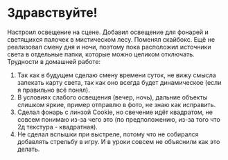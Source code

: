 # Здравствуйте!
Настроил освещение на сцене. Добавил освещение для фонарей и светящихся палочек в мистическом лесу. Поменял скайбокс. Ещё не реализовал смену дня и ночи, поэтому пока расположил источники света в отдельные папки, которые можно целиком отключать.
Трудности в домашней работе:
1) Так как в будущем сделаю смену времени суток, не вижу смысла запекать карту света, так как оно всегда будет динамическое (если я правильно всё понял).
2) В условиях слабого освещения (вечер, ночь), дальние объекты слишком яркие, пример отправлю в фото, не знаю как исправить.
3) Сделал фонарь с линзой Cookie, но свечение идёт квадратом, не совсем понимаю из-за чего это (по предположению, из-за того что 2д текстура - квадратная).
4) Не сделал вспышки при выстреле, потому что не собирался добавлять стрельбу в игру. И в уроки совсем не объяснили как это делать. 
